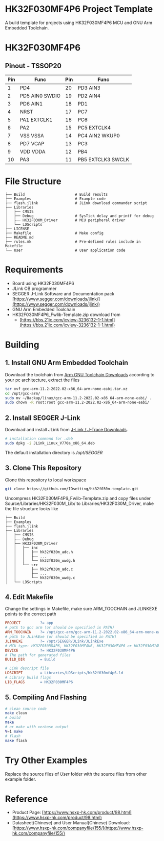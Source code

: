 # HK32F030MF4P6 Project Template 

A build template for projects using HK32F030MF4P6 MCU and GNU Arm Embedded Toolchain.

# HK32F030MF4P6

## Pinout - TSSOP20

| Pin | Func          | Pin | Func             |
| -- | -------------- | -- | ----------------- |
| 1  | PD4            | 20 | PD3 AIN3          |  
| 2  | PD5 AIN0 SWDIO | 19 | PD2 AIN4          |  
| 3  | PD6 AIN1       | 18 | PD1               |  
| 4  | NRST           | 17 | PC7               |  
| 5  | PA1 EXTCLK1    | 16 | PC6               |  
| 6  | PA2            | 15 | PC5 EXTCLK4       |  
| 7  | VSS VSSA       | 14 | PC4 AIN2 WKUP0    |  
| 8  | PD7 VCAP       | 13 | PC3               |  
| 9  | VDD VDDA       | 12 | PB4               |  
| 10 | PA3            | 11 | PB5 EXTCLK3 SWCLK |  

# File Structure

```
├── Build                       # Build results
├── Examples                    # Example code
├── flash.jlink                 # JLink download commander script
├── Libraries
│   ├── CMSIS
│   ├── Debug                   # SysTick delay and printf for debug
│   ├── HK32F030M_Driver        # MCU peripheral driver
│   └── LDScripts
├── LICENSE
├── Makefile                    # Make config
├── README.md
├── rules.mk                    # Pre-defined rules include in Makefile 
└── User                        # User application code
```

# Requirements

* Board using HK32F030MF4P6
* JLink OB programmer
* SEGGER J-Link Software and Documentation pack [https://www.segger.com/downloads/jlink/](https://www.segger.com/downloads/jlink/)
* GNU Arm Embedded Toolchain
* HK32F030MF4P6_Fwlib-Template.zip download from
  * [https://bbs.21ic.com/icview-3236132-1-1.html](https://bbs.21ic.com/icview-3236132-1-1.html)


# Building

## 1. Install GNU Arm Embedded Toolchain

Download the toolchain from [Arm GNU Toolchain Downloads](https://developer.arm.com/downloads/-/arm-gnu-toolchain-downloads) according to your pc architecture, extract the files

```bash
tar xvf gcc-arm-11.2-2022.02-x86_64-arm-none-eabi.tar.xz
cd /opt/gcc-arm/
sudo mv ~/Backup/linux/gcc-arm-11.2-2022.02-x86_64-arm-none-eabi/ .
sudo chown -R root:root gcc-arm-11.2-2022.02-x86_64-arm-none-eabi/
```
## 2. Install SEGGER J-Link

Download and install JLink from [J-Link / J-Trace Downloads](https://www.segger.com/downloads/jlink/).

```bash
# installation command for .deb
sudo dpkg -i JLink_Linux_V770a_x86_64.deb
```
The default installation directory is */opt/SEGGER*

## 3. Clone This Repository

Clone this repository to local workspace
```bash
git clone https://github.com/IOsetting/hk32f030m-template.git
```
Uncompress HK32F030MF4P6_Fwlib-Template.zip and copy files under Source/Libraries/HK32F030M_Lib/ to 
Libraries/HK32F030M_Driver, make the file structure looks like
```
├── Build
├── Examples
├── flash.jlink
├── Libraries
│   ├── CMSIS
│   ├── Debug
│   ├── HK32F030M_Driver
│   │   ├── inc
│   │   │   ├── hk32f030m_adc.h
│   │   │   ├── ...
│   │   │   └── hk32f030m_wwdg.h
│   │   └── src
│   │       ├── hk32f030m_adc.c
│   │       ├── ...
│   │       └── hk32f030m_wwdg.c
│   └── LDScripts
```

## 4. Edit Makefile

Change the settings in Makefile, make sure ARM_TOOCHAIN and JLINKEXE points to the correct path

```makefile
PROJECT 		?= app
# path to gcc arm (or should be specified in PATH)
ARM_TOOCHAIN 	?= /opt/gcc-arm/gcc-arm-11.2-2022.02-x86_64-arm-none-eabi/bin
# path to JLinkExe (or should be specified in PATH)
JLINKEXE		?= /opt/SEGGER/JLink/JLinkExe
# MCU type: HK32F030MD4P6, HK32F030MF4U6, HK32F030MF4P6 or HK32F030MJ4M6
DEVICE			?= HK32F030MF4P6
# The path for generated files
BUILD_DIR 		= Build

# Link descript file
LDSCRIPT		= Libraries/LDScripts/hk32f030mf4p6.ld
# Library build flags
LIB_FLAGS       = HK32F030MF4P6
```
## 5. Compiling And Flashing

```bash
# clean source code
make clean
# build
make
# or make with verbose output
V=1 make
# flash
make flash
```

# Try Other Examples

Replace the source files of *User* folder with the source files from other example folder.

# Reference

* Product Page: [https://www.hsxp-hk.com/product/98.html](https://www.hsxp-hk.com/product/98.html)
* Datasheet(Chinese) and User Manual(Chinese) Download: [https://www.hsxp-hk.com/companyfile/155/](https://www.hsxp-hk.com/companyfile/155/)
